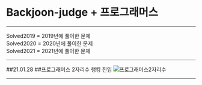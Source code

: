 # Backjoon-judge + 프로그래머스
***
Solved2019 = 2019년에 풀이한 문제    
Solved2020 = 2020년에 풀이한 문제    
Solved2021 = 2021년에 풀이한 문제    
***
##21.01.28
##프로그래머스 2자리수 랭킹 진입
![프로그래머스2자리수](https://user-images.githubusercontent.com/74880677/106015647-06fced00-6102-11eb-99c5-276e938f2db9.JPG)
***

